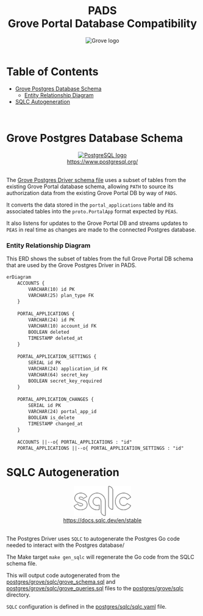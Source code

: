 <div align="center">
<h1>PADS<br/>Grove Portal Database Compatibility</h1>
<img src="https://storage.googleapis.com/grove-brand-assets/Presskit/Logo%20Joined-2.png" alt="Grove logo" width="500"/>

</div>
<br/>

# Table of Contents <!-- omit in toc -->

- [Grove Postgres Database Schema](#grove-postgres-database-schema)
    - [Entity Relationship Diagram](#entity-relationship-diagram)
- [SQLC Autogeneration](#sqlc-autogeneration)

<br/>

# Grove Postgres Database Schema

<div align="center">
<a href="https://www.postgresql.org/">
<img src="https://static-00.iconduck.com/assets.00/postgresql-icon-1987x2048-v2fkmdaw.png" alt="PostgreSQL logo" width="150"/>
<div>https://www.postgresql.org/</div>
</a>
</div>
<br/>

The [Grove Postgres Driver schema file](https://github.com/buildwithgrove/path-auth-data-server/blob/main/postgres/grove/sqlc/grove_schema.sql)
uses a subset of tables from the existing Grove Portal database schema, allowing `PATH` to source its authorization data from the existing Grove Portal DB by way of `PADS`.

It converts the data stored in the `portal_applications` table and its associated tables into the `proto.PortalApp` format expected by `PEAS`.

It also listens for updates to the Grove Portal DB and streams updates to `PEAS` in real time as changes are made to the connected Postgres database.

### Entity Relationship Diagram

This ERD shows the subset of tables from the full Grove Portal DB schema that are used by the Grove Postgres Driver in PADS.

```mermaid
erDiagram
    ACCOUNTS {
        VARCHAR(10) id PK
        VARCHAR(25) plan_type FK
    }

    PORTAL_APPLICATIONS {
        VARCHAR(24) id PK
        VARCHAR(10) account_id FK
        BOOLEAN deleted
        TIMESTAMP deleted_at
    }

    PORTAL_APPLICATION_SETTINGS {
        SERIAL id PK
        VARCHAR(24) application_id FK
        VARCHAR(64) secret_key
        BOOLEAN secret_key_required
    }

    PORTAL_APPLICATION_CHANGES {
        SERIAL id PK
        VARCHAR(24) portal_app_id
        BOOLEAN is_delete
        TIMESTAMP changed_at
    }

    ACCOUNTS ||--o{ PORTAL_APPLICATIONS : "id"
    PORTAL_APPLICATIONS ||--o{ PORTAL_APPLICATION_SETTINGS : "id"
```

# SQLC Autogeneration

<div align="center">
<a href="https://docs.sqlc.dev/en/stable">
<img src="https://github.com/buildwithgrove/path-auth-data-server/blob/main/.github/img/sqlc.png?raw=true" alt="SQLC logo" width="150"/>
<div>https://docs.sqlc.dev/en/stable</div>
</a>
</div>
<br/>

The Postgres Driver uses `SQLC` to autogenerate the Postgres Go code needed to interact with the Postgres database/

The Make target `make gen_sqlc` will regenerate the Go code from the SQLC schema file.

This will output code autogenerated from the [postgres/grove/sqlc/grove_schema.sql](https://github.com/buildwithgrove/path-auth-data-server/blob/main/postgres/grove/sqlc/grove_schema.sql)
and [postgres/grove/sqlc/grove_queries.sql](https://github.com/buildwithgrove/path-auth-data-server/blob/main/postgres/grove/sqlc/grove_queries.sql) files
to the [postgres/grove/sqlc](https://github.com/buildwithgrove/path-auth-data-server/blob/main/postgres/grove/sqlc) directory.

`SQLC` configuration is defined in the [postgres/sqlc/sqlc.yaml](https://github.com/buildwithgrove/path-auth-data-server/blob/main/postgres/grove/sqlc/sqlc.yaml) file.
